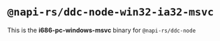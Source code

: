 # `@napi-rs/ddc-node-win32-ia32-msvc`

This is the **i686-pc-windows-msvc** binary for `@napi-rs/ddc-node`
